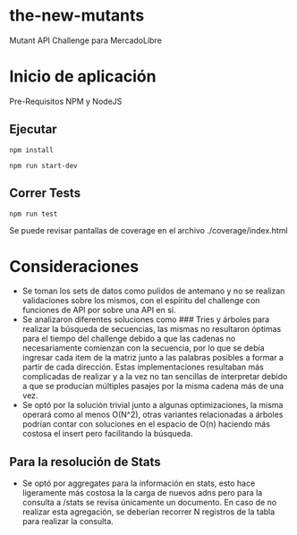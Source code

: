 # the-new-mutants
Mutant API Challenge para MercadoLibre

# Inicio de aplicación
Pre-Requisitos
NPM y NodeJS

## Ejecutar
 
    npm install

    npm run start-dev
    
## Correr Tests
    
    npm run test
    
Se puede revisar pantallas de coverage en el archivo ./coverage/index.html

# Consideraciones
 - Se toman los sets de datos como pulidos de antemano y no se realizan validaciones sobre los mismos, con el espíritu del challenge con funciones de API por sobre una API en sí.
 - Se analizaron diferentes soluciones como ### Tries y árboles para realizar la búsqueda de secuencias, las mismas no resultaron óptimas para el tiempo del challenge debido a que las cadenas no necesariamente comienzan con la secuencia, por lo que se debía ingresar cada item de la matriz junto a las palabras posibles a formar a partir de cada dirección. Estas implementaciones resultaban más complicadas de realizar y a la vez no tan sencillas de interpretar debido a que se producían múltiples pasajes por la misma cadena más de una vez. 
 - Se optó por la solución trivial junto a algunas optimizaciones, la misma operará como al menos O(N^2), otras variantes relacionadas a árboles podrían contar con soluciones en el espacio de O(n) haciendo más costosa el insert pero facilitando la búsqueda.


## Para la resolución de Stats
- Se optó por aggregates para la información en stats, esto hace ligeramente más costosa la la carga de nuevos adns pero para la consulta a /stats se revisa únicamente un documento. En caso de no realizar esta agregación, se deberían recorrer N registros de la tabla para realizar la consulta.
